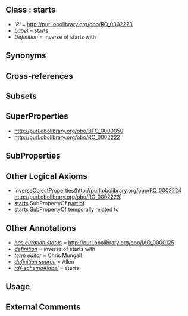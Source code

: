 
## Class : starts

 * *IRI* = http://purl.obolibrary.org/obo/RO_0002223
 * *Label* = starts
 * *Definition* = inverse of starts with

## Synonyms


## Cross-references


## Subsets


## SuperProperties

 * <http://purl.obolibrary.org/obo/BFO_0000050>
 * <http://purl.obolibrary.org/obo/RO_0002222>

## SubProperties


## Other Logical Axioms

 * InverseObjectProperties(<http://purl.obolibrary.org/obo/RO_0002224> <http://purl.obolibrary.org/obo/RO_0002223>)
 * [starts](../../RO/23/RO_0002223.md) SubPropertyOf [part of](../../BFO/50/BFO_0000050.md)
 * [starts](../../RO/23/RO_0002223.md) SubPropertyOf [temporally related to](../../RO/22/RO_0002222.md)

## Other Annotations

 * *[has curation status](../../IAO/14/IAO_0000114.md)* = http://purl.obolibrary.org/obo/IAO_0000125
 * *[definition](../../IAO/15/IAO_0000115.md)* = inverse of starts with
 * *[term editor](../../IAO/17/IAO_0000117.md)* = Chris Mungall
 * *[definition source](../../IAO/19/IAO_0000119.md)* = Allen
 * *[rdf-schema#label](../../el/rdf-schema#label.md)* = starts

## Usage


## External Comments

